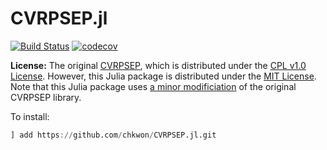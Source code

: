 # CVRPSEP.jl

[![Build Status](https://github.com/chkwon/CVRPSEP.jl/workflows/CI/badge.svg?branch=master)](https://github.com/chkwon/CVRPSEP.jl/actions?query=workflow%3ACI)
[![codecov](https://codecov.io/gh/chkwon/CVRPSEP.jl/branch/master/graph/badge.svg)](https://codecov.io/gh/chkwon/CVRPSEP.jl)


**License:** 
The original [CVRPSEP](https://econ.au.dk/research/researcher-websites/jens-lysgaard/cvrpsep/), which is distributed under the [CPL v1.0 License](https://github.com/chkwon/CVRPSEP/blob/main/LICENSE). 
However, this Julia package is distributed under the [MIT License](https://github.com/chkwon/CVRPSEP.jl/blob/master/LICENSE).
Note that this Julia package uses [a minor modificiation](https://github.com/chkwon/CVRPSEP) of the original CVRPSEP library.

To install:
```julia
] add https://github.com/chkwon/CVRPSEP.jl.git
```
